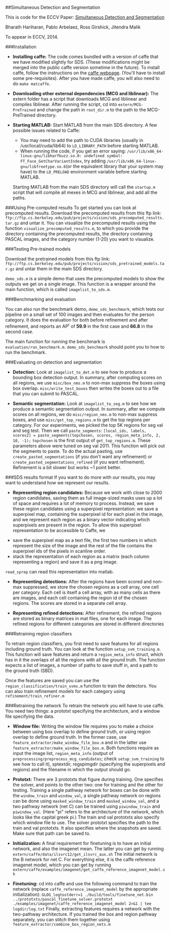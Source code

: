 ##Simultaneous Detection and Segmentation

This is code for the ECCV Paper:
[Simultaneous Detection and Segmentation](http://www.cs.berkeley.edu/~bharath2/pubs/pdfs/BharathECCV2014.pdf) 

Bharath Hariharan, Pablo Arbelaez, Ross Girshick, Jitendra Malik

To appear in ECCV, 2014.


###Installation


* **Installing caffe:**
  The code comes bundled with a version of caffe that we have modified slightly for SDS. (These
  modifications might be merged into the public caffe version sometime in the future). To install
  caffe, follow the instructions on the [caffe webpage](caffe.berkeleyvision.org). (You'll have to
  install some pre-requisites).
  After you have made caffe, you will also need to do `make matcaffe`.

* **Downloading other external dependencies (MCG and liblinear):**
  The extern folder has a script that downloads MCG and liblinear and compiles liblinear. 
  After running the script, cd into `extern/MCG-PreTrained` and change the path in `root_dir.m` to the path to the MCG-PreTrained
  directory.

* **Starting MATLAB:**
  Start MATLAB from the main SDS directory. A few possible issues related to Caffe:
  + You may need to add the path to CUDA libraries (usually in /usr/local/cuda/lib64)
    to `LD_LIBRARY_PATH` before starting MATLAB.
  + When running the code, if you get an error saying:
    `/usr/lib/x86_64-linux-gnu/libharfbuzz.so.0: undefined symbol: FT_Face_GetCharVariantIndex`,
    try adding `/usr/lib/x86_64-linux-gnu/libfreetype.so.6`(or the equivalent library that
    your system may have) to the `LD_PRELOAD` environment variable before starting MATLAB. 
 
  Starting MATLAB from the main SDS directory will call the `startup.m` script that will compile all
  mexes in MCG and liblinear, and add all the paths.



###Using Pre-computed results
To get started you can look at precomputed results.
Download the precomputed results from this ftp link:
`ftp://ftp.cs.berkeley.edu/pub/projects/vision/sds_precomputed_results.tar.gz`
and untar it. You can visualize the precomputed results using the function `visualize_precomputed_results.m`, 
to which you provide the directory containing the precomputed results, the directory containing PASCAL images, 
and the category number (1-20) you want to visualize.

###Testing Pre-trained models

Download the pretrained models from this ftp link:
`ftp://ftp.cs.berkeley.edu/pub/projects/vision/sds_pretrained_models.tar.gz`
and untar them in the main SDS directory. 

`demo_sds.m` is a simple demo that uses the precomputed models to show the outputs we get on a single image. This function is a wrapper around the main
function, which is called `imagelist_to_sds.m`.

###Benchmarking and evaluation

You can also run the benchmark demo, `demo_sds_benchmark`, which tests our pipeline on a small set of
100 images and then evaluates for the person category. It does the evaluation for both before refinement
and after refinement, and reports an AP<sup>r</sup> of **59.9** in the first case and **66.8** in the second case. 



The main function for running the benchmark is `evaluation/run_benchmark.m`. `demo_sds_benchmark` should point 
you to how to run the benchmark.

###Evaluating on detection and segmentation

* **Detection:**
  Look at `imagelist_to_det.m` to see how to produce a bounding box detection output. 
  In summary, after computing scores on all regions, we use `misc/box_nms.m` to non-max suppress the boxes
  using box overlap. `misc/write_test_boxes` then writes the boxes out to a file that you can submit to PASCAL.

* **Semantic segmentation:**
  Look at `imagelist_to_seg.m` to see how we produce a semantic segmentation output.
  In summary, after we compute scores on all regions, we do `misc/region_nms.m` to non-max suppress boxes,
  and use `misc/get_top_regions.m` to get the top regions per category. For our experiments, we picked the top 5K regions for seg val
  and seg test. Then we call `paste_segments`:
  `[local_ids, labels, scores2] = paste_segments(topchosen, scores, region_meta_info, 2, 10, -1);`
  `topchosen` is the first output of `get_top_regions.m`. These parameters above were tuned on seg val 2011.
  This function will pick out the segments to paste. To do the actual pasting, use `create_pasted_segmentations` (if you don't want any
  refinement) or `create_pasted_segmentations_refined` (if you want refinement). Refinement is a bit slower but works ~1 point better.



###SDS results format
If you want to do more with our results, you may want to understand how we represent our results.
* **Representing region candidates:**
 Because we work with close to 2000 region candidates, saving them as full image-sized masks
 uses up a lot of space and requires a lot of memory to process. Instead, we save these region
 candidates using a superpixel representation: we save a superpixel map, containing the superpixel id 
 for each pixel in the image, and we represent each region as a binary vector indicating which
 superpixels are present in the region. To allow this superpixel representation to be accessible to
 Caffe, we 
 + save the superpixel map as a text file, the first two numbers in which represent the size of the
 image and the rest of the file contains the superpixel ids of the pixels in scanline order.
 + stack the representation of each region as a matrix (each column representing a region) and save it as a png image.

 `read_sprep` can read this representation into matlab.

* **Representing detections:**
 After the regions have been scored and non-max suppressed, we store the chosen regions as a cell array, one cell
 per category. Each cell is itself a cell array, with as many cells as there are images, and each cell containing
 the region id of the chosen regions. The scores are stored in a separate cell array.

* **Representing refined detections:**
 After refinement, the refined regions are stored as binary matrices in mat files, one for each image. The refined
 regions for different categories are stored in different directories




###Retraining region classifiers

To retrain region classifiers, you first need to save features for all regions including ground truth. You can look at the function
`setup_svm_training.m`. This function will save features and return a `region_meta_info` struct, which has in it the overlaps of all the
regions with all the ground truth. The function expects a list of images, a number of paths to save stuff in, and a path to the
ground truth (SBD).

Once the features are saved you can use the `region_classification/train_svms.m` function to train the detectors.
You can also train refinement models for each category using `refinement/train_refiner.m` 

###Retraining the network
To retrain the network you will have to use caffe. You need two things: a prototxt specifying the architecture, and a window file specifying
the data.

* **Window file:**
Writing the window file requires you to make a choice between using box overlap to define ground truth, or using region overlap to define ground
truth. In the former case, use `feature_extractor/make_window_file_box.m` and in the latter use `feature_extractor/make_window_file_box.m`. Both functions
require as input the image list, `region_meta_info` (output of `preprocessing/preprocess_mcg_candidates`; check `setup_svm_training` to see how to call it), 
sptextdir, regspimgdir (specifying the superpixels and regions) and the filename in which the output should go.

* **Prototxt:**
There are 3 prototxts that figure during training. One specifies the solver, and points to the other two: one for training and the other for testing.
Training a single pathway network for boxes can be done with the `window_train` and `window_val`, a single pathway network on regions can be done using `masked_window_train`
and `masked_window_val`, and a two pathway network (net C) can be trained using `piwindow_train` and `piwindow_val`. (Here "pi" refers to the architecture of the network,
which looks like the capital greek pi.)
The train and val prototxts also specify which window file to use.
The solver prototxt specifies the path to the train and val prototxts. It also specifies where the snapshots are saved. Make sure that path can be saved to.

* **Initialization:**
 A final requirement for finetuning is to have an initial network, and also the imagenet mean. The latter you can get by running 
 `extern/caffe/data/ilsvrc12/get_ilsvrc_aux.sh`
 The initial network is the B network for net C. For everything else, it is the caffe reference imagenet model, which you can get by running
 `extern/caffe/examples/imagenet/get_caffe_reference_imagenet_model.sh`
 
* **Finetuning:**
 cd into caffe and use the following command to train the network (replace `caffe_reference_imagenet_model` by the appropriate initialization):
 `GLOG_logtostderr=1 ./build/tools/finetune_net.bin ../prototxts/pascal_finetune_solver.prototxt ./examples/imagenet/caffe_reference_imagenet_model 2>&1 | tee logdir/log.txt`
 Finally, extracting features requires a network with the two-pathway architecture. If you trained the box and region pathway separately, you can stitch them together
 using `feature_extractor/combine_box_region_nets.m`




